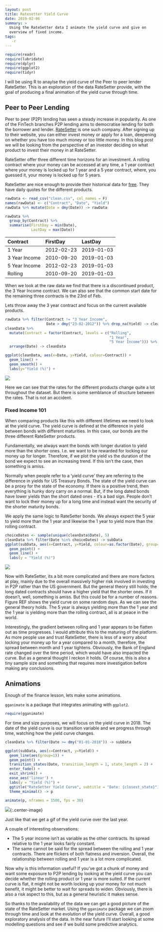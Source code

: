 ```yaml
---
layout: post
title: Ratesetter Yield Curve
date: 2019-02-06
summary: >
  Using the RateSetter data I animate the yield curve and give on
  overview of fixed income.
tags:
   -r
---
```


``` r
require(readr)
require(lubridate)
require(dplyr)
require(ggplot2)
require(tidyr)
```

I will be using R to anaylse the yield curve of the Peer to peer
lender RateSetter. This is an exploration of the data RateSetter
provide, with the goal of producing a final animation of the yield
curve through time. 

## Peer to Peer Lending

Peer to peer (P2P) lending has seen a steady increase in popularity. As
one of the FinTech branches P2P lending aims to democratise lending for
both the borrower and lender. [RateSetter](https://www.ratesetter.com/)
is one such company. After signing up to their website, you can either
invest money or apply for a loan, deepening on whether you have too much
money or too little money. In this blog post we will be looking from the
perspective of an investor deciding on what product to invest their
money in at RateSetter.

RateSetter offer three different time horizons for an investment. A
rolling contract where your money can be accessed at any time, a 1 year
contract where your money is locked up for 1 year and a 5 year contract,
where, you guessed it, your money is locked up for 5 years.

RateSetter are nice enough to provide their historical data for
[free](https://invest.ratesetter.com/aboutus/statistics). They have
daily quotes for the different products.

``` r
rawData <- read_csv("clean.csv", col_names = F)
names(rawData) <- c("Contract", "Date", "Yield")
rawData %>% mutate(Date = dmy(Date)) -> rawData
```

``` r
rawData %>% 
  group_by(Contract) %>% 
  summarise(FirstDay = min(Date),
            LastDay = max(Date))
```

| Contract      | FirstDay   | LastDay    |
| :------------ | :--------- | :--------- |
| 1 Year        | 2012-02-23 | 2019-01-03 |
| 3 Year Income | 2010-09-20 | 2019-01-03 |
| 5 Year Income | 2012-02-23 | 2019-01-03 |
| Rolling       | 2010-09-20 | 2019-01-03 |

When we look at the raw data we find that there is a discontinued
product, the 3 Year Income contract. We can also see that the common
start date for the remaining three contracts is the 23rd of Feb.

Lets throw away the 3 year contract and focus on the current available
products.

``` r
rawData %>% filter(Contract != "3 Year Income", 
                   Date > dmy("23-02-2012")) %>% drop_na(Yield) -> cleanData
cleanData %>% 
  mutate(Contract = factor(Contract, levels = c("Rolling", 
                                                "1 Year",
                                                "5 Year Income"))) %>% 
  arrange(Date) -> cleanData
```

``` r
ggplot(cleanData, aes(x=Date, y=Yield, colour=Contract)) + 
  geom_line() + 
  geom_smooth() + 
  labs(y="Yield (%)") + 
```

![](/assets/Ratesetter_Yield_Curve_files/figure-gfm/unnamed-chunk-4-1.png)<!-- -->

Here we can see that the rates for the different products change quite a
lot throughout the dataset. But there is some semblance of structure
between the rates. That is not an accident.

### Fixed Income 101

When comparing products like this with different lifetimes we need to
look at the yield curve. The yield curve is defined at the difference in
yield between bonds with different maturities. In this case, our bonds
are the three different RateSetter products.

Fundamentally, we always want the bonds with longer duration to yield
more than the shorter ones. I.e. we want to be rewarded for locking our
money up for longer. Therefore, if we plot the yield vs the duration of
the bond we expect to see an increasing trend. If this isn’t the case,
then something is amiss.

Normally when people refer to a ‘yield curve’ they are referring to the
difference in yields for US Treasury Bonds. The state of the yield curve
can be a proxy for the state of the economy. If there is a positive
trend, then everything is hunky dory carry on a normal. But, if the long
dated bonds have lower yields than the short dated ones - it’s a bad
sign. People don’t want to lock their money up for a long time and
instead want the security of the shorter maturity bonds.

We apply the same logic to RateSetter bonds. We always expect the 5 year
to yield more than the 1 year and likewise the 1 year to yield more than
the rolling contract.

``` r
choiceDates <- sample(unique(cleanData$Date), 5)
cleanData %>% filter(Date %in% choiceDates) -> subData
ggplot(subData, aes(x=Contract, y=Yield, colour=as.factor(Date), group=Date)) + 
  geom_point() +
  geom_line() + 
  labs(y = "Yield (%)")
```

![](/assets/Ratesetter_Yield_Curve_files/figure-gfm/unnamed-chunk-5-1.png)<!-- -->

Now with RateSetter, its a bit more complicated and there are more
factors at play, mainly due to the overall massively higher risk
involved in investing in P2P rather than the US government. But the
general theory still holds; the long dated contracts should have a
higher yield that the shorter ones. If it doesn’t, well, something is
amiss. But this could be for a number of reasons. Figure REF shows the
yield curve on some random days. As we can see the general theory holds.
The 5 year is always yielding more than the 1 year and the 1 year is
yielding more than the rolling contract, all is at peace in the world.

Interestingly, the gradient between rolling and 1 year appears to be
flatten out as time progresses. I would attribute this to the maturing
of the platform. As more people use and trust RateSetter, there is less
of a worry about locking your money up for a year compared to a month,
therefore, the spread between month and 1 year tightens. Obviously, the
Bank of England rate changed over the time period, which would have also
impacted the curve. But as a general thought I reckon it holds. Of
course, this is also a tiny sample size and something that requires
more investigation before making any conclusions. 

## Animations

Enough of the finance lesson, lets make some animations.

`gganimate` is a package that integrates animating with `ggplot2`.

``` r
require(gganimate)
```

For time and size purposes, we will focus on the yield curve in 2018.
The date of the yield curve is our transition variable and we progress
through time, watching how the yield curve changes.

``` r
cleanData %>% filter(Date >= dmy("01-01-2018")) -> subData

ggplot(subData, aes(x=Contract, y=Yield)) + 
  geom_line(aes(group=1)) + 
  geom_point() +
  transition_states(Date, transition_length = 1, state_length = 2) + 
  enter_fade() + 
  exit_shrink() +
  ease_aes('linear') + 
  labs(y = "Yield (%)") + 
  ggtitle("RateSetter Yield Curve", subtitle = "Date: {closest_state}") +
  theme_minimal() -> p

animate(p, nframes = 1500, fps = 30)
```

![](/assets/Ratesetter_Yield_Curve_files/figure-gfm/unnamed-chunk-7-1.gif){:.center-image}

Just like that we get a gif of the yield curve over the last year.

A couple of interesting observations:

  - The 5 year income isn’t as variable as the other contracts. Its
    spread relative to the 1 year looks fairly constant.
  - The same cannot be said for the spread between the rolling and 1
    year contracts. There are flickers of both flatness and inversion.
    Overall, the relationship between rolling and 1 year is a lot more
    complicated.

Now why is this information useful? If you’ve got a chunk of money and
want some exposure to P2P lending by looking at the yield curve you can
decide whether the rolling product or 1 year is more suited. If the
current curve is flat, it might not be worth locking up your money for
not much benefit, it might be better to wait for spreads to widen.
Obviously, there is also a risk aspect to this, but as a general
heuristic it makes sense.

So thanks to the availability of the data we can get a good picture of
the state of the RateSetter market. Using the `gganimate` package we can
zoom through time and look at the evolution of the yield curve. Overall,
a good exploratory analysis of the data. In the near future I’ll start
looking at some modelling questions and see if we build some predictive
analytics.
